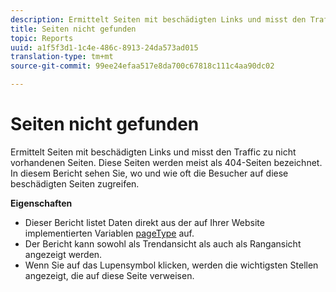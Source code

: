 ```yaml
---
description: Ermittelt Seiten mit beschädigten Links und misst den Traffic zu nicht vorhandenen Seiten. Diese Seiten werden meist als 404-Seiten bezeichnet. In diesem Bericht sehen Sie, wo und wie oft die Besucher auf diese beschädigten Seiten zugreifen.
title: Seiten nicht gefunden
topic: Reports
uuid: a1f5f3d1-1c4e-486c-8913-24da573ad015
translation-type: tm+mt
source-git-commit: 99ee24efaa517e8da700c67818c111c4aa90dc02

---
```



# Seiten nicht gefunden

Ermittelt Seiten mit beschädigten Links und misst den Traffic zu nicht vorhandenen Seiten. Diese Seiten werden meist als 404-Seiten bezeichnet. In diesem Bericht sehen Sie, wo und wie oft die Besucher auf diese beschädigten Seiten zugreifen.

**Eigenschaften**

* Dieser Bericht listet Daten direkt aus der auf Ihrer Website implementierten Variablen [pageType](https://marketing.adobe.com/resources/help/en_US/sc/implement/c_pagetype.html) auf.
* Der Bericht kann sowohl als Trendansicht als auch als Rangansicht angezeigt werden.
* Wenn Sie auf das Lupensymbol klicken, werden die wichtigsten Stellen angezeigt, die auf diese Seite verweisen.

